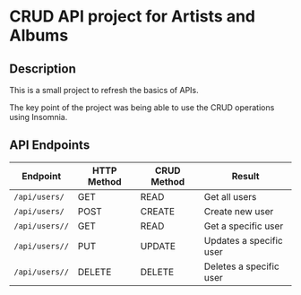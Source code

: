 <h1>CRUD API project for Artists and Albums</h1>
<h2>Description</h2>
<p>This is a small project to refresh the basics of APIs.</p>
<p>The key point of the project was being able to use the CRUD operations using Insomnia.</p>

<h2>API Endpoints</h2>
<table>
  <thead>
    <tr>
      <th>Endpoint</th>
      <th>HTTP Method</th>
      <th>CRUD Method</th>
      <th>Result</th>
    </tr>
  </thead>
  <tbody>
    <tr>
      <td>
        <code>/api/users/</code>
      </td>
      <td>GET</td>
      <td>READ</td>
      <td>Get all users</td>
    </tr>
    <tr>
      <td>
        <code>/api/users/</code>
      </td>
      <td>POST</td>
      <td>CREATE</td>
      <td>Create new user</td>
    </tr>
    <tr>
      <td>
        <code>/api/users/<id>/</code>
      </td>
      <td>GET</td>
      <td>READ</td>
      <td>Get a specific user</td>
    </tr>
    <tr>
      <td>
        <code>/api/users/<id>/</code>
      </td>
      <td>PUT</td>
      <td>UPDATE</td>
      <td>Updates a specific user</td>
    </tr>
    <tr>
      <td>
        <code>/api/users/<id>/</code>
      </td>
      <td>DELETE</td>
      <td>DELETE</td>
      <td>Deletes a specific user</td>
    </tr>
  </tbody>
</table>
